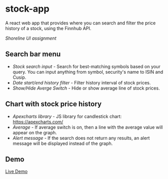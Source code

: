 # stock-app

A react web app that provides where you can search and filter the price history of a stock, using the Finnhub API.

_Shoreline UI assignment_


## Search bar menu

- *Stock search input* - Search for best-matching symbols based on your query. You can input anything from symbol, security's name to ISIN and Cusip.
- *Date start/end history filter* - Filter history interval of stock prices.
- *Show/Hide Averge Switch* - Hide or show average line of stock prices.

## Chart with stock price history

- *Apexcharts library* - JS library for candlestick chart: https://apexcharts.com/
- *Average* - If average switch is on, then a line with the average value will appear on the graph.
- *Alert message* - If the search does not return any results, an alert message will be displayed instead of the graph.

## Demo

[Live Demo](https://stock-app.weblama.ro/)

